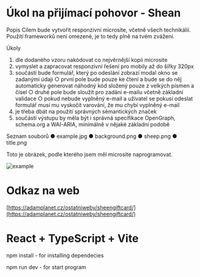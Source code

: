 # Úkol na přijímací pohovor - Shean

Popis
Cílem bude vytvořit responzivní microsite, včetně všech technikálií. Použití frameworků není omezené, je to tedy plně na tvém zvážení.
 
Úkoly
1. dle dodaného vzoru nakódovat co nejvěrnější kopii microsite
2. vymyslet a zapracovat responzivní řešení pro mobily až do šířky 320px
3. součástí bude formulář, který po odeslání zobrazí modal okno se zadanými údaji
○ první pole bude pouze ke čtení a bude se do něj automaticky generovat náhodný kód složený pouze z velkých písmen a čísel
○ druhé pole bude sloužit pro zadání e-mailu včetně základní validace
○ pokud nebude vyplněný e-mail a uživatel se pokusí odeslat formulář musí mu vyskočit varování, že mu chybí vyplněný e-mail
4. je třeba dbát na použití správných sémantických značek
5. součástí výstupu by měla být i správná specifikace OpenGraph, schema.org a WAI-ARIA, minimálně v nějaké základní podobě
 
Seznam souborů
● example.jpg
● background.png
● sheep.png
● title.png

Toto je obrázek, podle kterého jsem měl microsite naprogramovat.

![example](https://github.com/AdamBurysek/shean-gift-card/assets/114564710/12e1883d-138f-4391-9af2-6a5c481a3f36)

# Odkaz na web
[https://adamplanet.cz/ostatniweby/sheengiftcard/](https://adamplanet.cz/ostatniweby/sheengiftcard/)
#
#
#



# React + TypeScript + Vite

npm install - for installing dependecies

npm run dev - for start program
